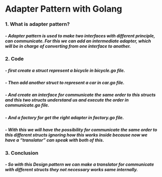 # Adapter Pattern with Golang
### 1. What is adapter pattern?
##### - Adapter pattern is used to make two interfaces with different principle, can communicate. For this we can add an intermediate adapter, which will be in charge of converting from one interface to another.
### 2. Code
##### - first create a struct represent a bicycle in bicycle.go file.
##### - Then add another struct to represent a car in car.go file.
##### - And create an interface for communicate the same order to this structs and this two structs understand us and execute the order in communicate.go file.
##### - And a factory for get the right adapter in factory.go file.
##### - With this we will have the possibility for communicate the same order to this different structs ignoring how this works inside because now we have a “translator” can speak with both of this.

### 3. Conclusion
##### - So with this Design pattern we can make a translator for communicate with different structs they not necessary works same internally.
